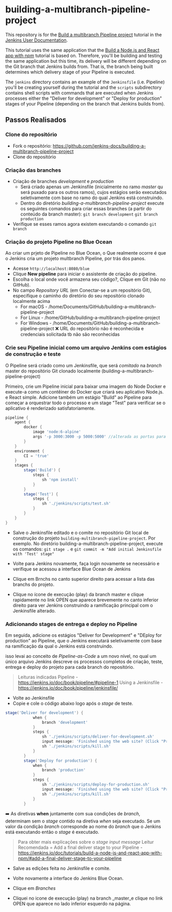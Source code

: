 # building-a-multibranch-pipeline-project

This repository is for the
[Build a multibranch Pipeline project](https://jenkins.io/doc/tutorials/build-a-multibranch-pipeline-project/)
tutorial in the [Jenkins User Documentation](https://jenkins.io/doc/).

This tutorial uses the same application that the [Build a Node.js and React app
with
npm](https://jenkins.io/doc/tutorials/build-a-node-js-and-react-app-with-npm/)
tutorial is based on. Therefore, you'll be building and testing the same
application but this time, its delivery will be different depending on the Git
branch that Jenkins builds from. That is, the branch being built determines
which delivery stage of your Pipeline is executed.

The `jenkins` directory contains an example of the `Jenkinsfile` (i.e. Pipeline)
you'll be creating yourself during the tutorial and the `scripts` subdirectory
contains shell scripts with commands that are executed when Jenkins processes
either the "Deliver for development" or "Deploy for production" stages of your
Pipeline (depending on the branch that Jenkins builds from).


## Passos Realisados

### Clone do repositório
- Fork o repositório: https://github.com/jenkins-docs/building-a-multibranch-pipeline-project
- Clone do repositório 

### Criação das branches
- Criação de branches _development_ e _production_
    - Será criado apenas um Jenkinsfile (inicialmente no ramo _master_ qu será puxado para os outros ramos), cujos estágios serão executados seletivamente com base no ramo do qual Jenkins está construindo.
    - Dentro do diretório _building-a-multibranch-pipeline-project_ execute os seguintes comandos para criar essas branches (a partir do conteúdo da branch master):
    `git branch development`
    `git branch production`
- Verifique se esses ramos agora existem executando o comando `git branch`

### Criação do projeto Pipeline no Blue Ocean
Ao criar um prjeto de Pipeline no Blue Ocean, o Que realmente ocorre é que o Jenkins cria um projeto multbranch Pipeline, por trás dos panos. 
- Acesse `http://localhost:8080/blue`
- Clique **New pipeline** para iniciar o assistente de criação do pipeline.
- Escolha o local onde você armazena seu código?, Clique em Git (não no GitHub).
- No campo _Repository URL_ (em Conectar-se a um repositório Git), especifique o caminho do diretório do seu repositório clonado localmente acima
    - For macOS - /home/Documents/GitHub/building-a-multibranch-pipeline-project
    - For Linux - /home/GitHub/building-a-multibranch-pipeline-project
    - For Windows - /home/Documents/GitHub/building-a-multibranch-pipeline-project
 :x: URL do repositório não é reconhecida e credenciais solicitada tb não são reconhecidas

 ### Crie seu Pipeline inicial como um arquivo Jenkins com estágios de construção e teste
O Pipeline será criado como um Jenkinsfile, que será _comitado_ na _branch_ master do repositório Git clonado localmente (building-a-multibranch-pipeline-project)

Primeiro, crie um Pipeline inicial para baixar uma imagem do Node Docker e execute-a como um contêiner do Docker que criará seu aplicativo Node.js. e React simple. Adicione também um estágio "Build" ao Pipeline para começar a orquestrar todo o processo e um stage "Test" para verificar se o aplicativo é renderizado satisfatoriamente.

~~~groovy
pipeline {
    agent {
        docker {
            image 'node:6-alpine'
            args '-p 3000:3000 -p 5000:5000' //alterada as portas para 3001 e 5001
        }
    }
    environment {
        CI = 'true'
    }
    stages {
        stage('Build') {
            steps {
                sh 'npm install'
            }
        }
        stage('Test') {
            steps {
                sh './jenkins/scripts/test.sh'
            }
        }
    }
}
~~~

- Salve o Jenkinsfile editado e o comite no repositório Git local de construção do projeto `building-multibranch-pipeline-project`. Por exemplo. No diretório building-a-multibranch-pipeline-project, execute os comandos:
    `git stage .`
    e
    `git commit -m "Add initial Jenkinsfile with 'Test' stage"`

- Volte para Jenkins novamente, faça login novamente se necessário e verifique se acessou a interface Blue Ocean de Jenkins

- Clique em Brnchs no canto superior direito para acessar a lista das branchs do projeto.

- Clique no ícone de execução (play) da branch master e clique rapidamente no link OPEN que aparece brevemente no canto inferior direito para ver Jenkins construindo a ramificação principal com o Jenkinsfile alterado.

### Adicionando stages de entrega e deploy no Pipeline

Em seguida, adicione os estágios "Deliver for Development" e "DEploy for production" ao Pipeline, que o Jenkins executará seletivamente com base na ramificação da qual o Jenkins está construindo.

isso levai ao conceito de _Pipeline-as-Code_ a um novo nível, no qual um único arquivo Jenkins descreve os processos completos de criação, teste, entrega e deploy do projeto para cada branch do repositório.

> Leituras indicadas
> Pipeline - https://jenkins.io/doc/book/pipeline/#pipeline-1
> Using a Jenkinsfile - https://jenkins.io/doc/book/pipeline/jenkinsfile/

- Volte ao Jenkinsfile
- Copie e cole o código abaixo logo após o _stage_ de teste.

~~~groovy
stage('Deliver for development') {
            when {
                branch 'development'
            }
            steps {
                sh './jenkins/scripts/deliver-for-development.sh'
                input message: 'Finished using the web site? (Click "Proceed" to continue)'
                sh './jenkins/scripts/kill.sh'
            }
        }
        stage('Deploy for production') {
            when {
                branch 'production'
            }
            steps {
                sh './jenkins/scripts/deploy-for-production.sh'
                input message: 'Finished using the web site? (Click "Proceed" to continue)'
                sh './jenkins/scripts/kill.sh'
            }
        }
~~~

:arrow_right: As diretivas **when** juntamente com sua condições de _branch_, determinam sem o _stage_ contido na diretiva _when_ seja executado. Se um valor da condição _branch_ corresponde ao nome do _branch_ que o Jenkins está executando então o _stage_ é executado.

> Para obter mais explicações sobre o _stage input message_ Leitur Recomendada = Add a final deliver stage to your Pipeline - https://jenkins.io/doc/tutorials/build-a-node-js-and-react-app-with-npm/#add-a-final-deliver-stage-to-your-pipeline

- Salve as edições feita no Jenkinsfile e comite.

- Volte novamente a interface do Jenkins Blue Ocean.

- Clique em _Branches_

- Cliquei no icone de execução (play) na branch _master_e clique no link OPEN que aparece no lado inferior esquerdo na página.

